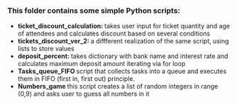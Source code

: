 <h3> This folder contains some simple Python scripts: </h3>
<ul> 
  <li> <b> ticket_discount_calculation: </b> takes user input for ticket quantity and age of attendees and calculates discount based on several conditions
  <li> <b> tickets_discount_ver_2: </b> a diffferent realization of the same script, using lists to store values
  <li> <b> deposit_percent: </b> takes dictionary with bank name and interest rate and calculates maximum deposit amount iterating via for loop
  <li> <b> Tasks_queue_FIFO </b> script that collects tasks into a queue and executes them in FIFO (first in, first out) principle.
  <li> <b> Numbers_game </b> this script creates a list of random integers in range (0,9) and asks user to guess all numbers in it
